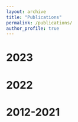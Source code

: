 ```yaml
---
layout: archive
title: "Publications"
permalink: /publications/
author_profile: true
---
```


2023
======


2022
======


2012-2021
======



